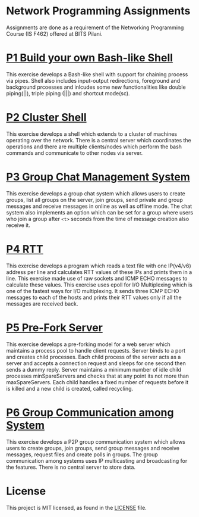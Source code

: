 # Network Programming Assignments


Assignments are done as a requirement of the Networking Programming Course (IS F462) offered at BITS Pilani.

# [P1 Build your own Bash-like Shell](./P1/)

This exercise develops a Bash-like shell with support for chaining process via pipes. Shell also includes input-output redirections, foreground and background prcoesses and inlcudes some new functionalities like double piping(||), triple piping (|||) and shortcut mode(sc).

# [P2 Cluster Shell](./P2/)

This exercise develops a shell which extends to a cluster of machines operating over the network. There is a central server which coordinates the operations and there are multiple clients/nodes which perform the bash commands and communicate to other nodes via server.

# [P3 Group Chat Management System](./P3/)

This exercise develops a group chat system which allows users to create groups, list all groups on the server, join groups, send private and group messages and receive messages in online as well as offline mode. The chat system also implements an option which can be set for a group where users who join a group after `<t>` seconds from the time of message creation also receive it.

# [P4 RTT](./P4/)

This exercise develops a program which reads a text file with one IP(v4/v6) address per line and calculates RTT values of these IPs and prints them in a line. This exercise made use of raw sockets and ICMP ECHO messages to calculate these values. This exercise uses epoll for I/O Multiplexing which is one of the fastest ways for I/O multiplexing. It sends three ICMP ECHO messages to each of the hosts and prints their RTT values only if all the messages are received back.

# [P5 Pre-Fork Server](./P5/)

This exercise develops a pre-forking model for a web server which maintains a process pool to handle client requests. Server binds to a port and creates child processes. Each child process of the server acts as a server and accepts a connection request and sleeps for one second then sends a dummy reply. Server maintains a minimum number of idle child processes minSpareServers and checks that at any point its not more than maxSpareServers. Each child handles a fixed number of requests before it is killed and a new child is created, called recycling.

# [P6 Group Communication among System](./P6/)

This exercise develops a P2P group communication system which allows users to create groups, join groups, send group messages and receive messages, request files and create polls in groups. The group communication among systems uses IP multicasting and broadcasting for the features. There is no central server to store data.

# License

This project is MIT licensed, as found in the [LICENSE](./LICENSE) file.

